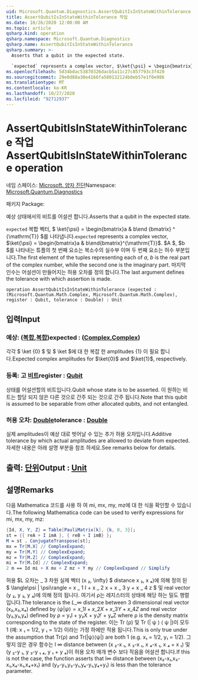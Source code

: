 ```yaml
---
uid: Microsoft.Quantum.Diagnostics.AssertQubitIsInStateWithinTolerance
title: AssertQubitIsInStateWithinTolerance 작업
ms.date: 10/26/2020 12:00:00 AM
ms.topic: article
qsharp.kind: operation
qsharp.namespace: Microsoft.Quantum.Diagnostics
qsharp.name: AssertQubitIsInStateWithinTolerance
qsharp.summary: >-
  Asserts that a qubit in the expected state.

  `expected` represents a complex vector, $\ket{\psi} = \begin{bmatrix}a & b\end{bmatrix}^{\mathrm{T}}$. The first element of the tuples representing each of $a$, $b$ is the real part of the complex number, while the second one is the imaginary part. The last argument defines the tolerance with which assertion is made.
ms.openlocfilehash: 5d34bdac53870326dacb5a11c27c857793c3f420
ms.sourcegitcommit: 29e0d88a30e4166fa580132124b0eb57e1f0e986
ms.translationtype: MT
ms.contentlocale: ko-KR
ms.lasthandoff: 10/27/2020
ms.locfileid: "92712937"
---
```

# <a name="assertqubitisinstatewithintolerance-operation"></a><span data-ttu-id="529c8-102">AssertQubitIsInStateWithinTolerance 작업</span><span class="sxs-lookup"><span data-stu-id="529c8-102">AssertQubitIsInStateWithinTolerance operation</span></span>

<span data-ttu-id="529c8-103">네임 스페이스: [Microsoft. 양자 진단](xref:Microsoft.Quantum.Diagnostics)</span><span class="sxs-lookup"><span data-stu-id="529c8-103">Namespace: [Microsoft.Quantum.Diagnostics](xref:Microsoft.Quantum.Diagnostics)</span></span>

<span data-ttu-id="529c8-104">패키지 [](https://nuget.org/packages/)</span><span class="sxs-lookup"><span data-stu-id="529c8-104">Package: [](https://nuget.org/packages/)</span></span>


<span data-ttu-id="529c8-105">예상 상태에서의 비트를 어설션 합니다.</span><span class="sxs-lookup"><span data-stu-id="529c8-105">Asserts that a qubit in the expected state.</span></span>

<span data-ttu-id="529c8-106">`expected` 복합 벡터, $ \ket{\psi} = \begin{bmatrix}a & b\end {bmatrix} ^ {\mathrm{T}} $를 나타냅니다.</span><span class="sxs-lookup"><span data-stu-id="529c8-106">`expected` represents a complex vector, $\ket{\psi} = \begin{bmatrix}a & b\end{bmatrix}^{\mathrm{T}}$.</span></span>
<span data-ttu-id="529c8-107">$A $, $b $를 나타내는 튜플의 첫 번째 요소는 복소수의 실수부 이며 두 번째 요소는 허수 부분입니다.</span><span class="sxs-lookup"><span data-stu-id="529c8-107">The first element of the tuples representing each of $a$, $b$ is the real part of the complex number, while the second one is the imaginary part.</span></span>
<span data-ttu-id="529c8-108">마지막 인수는 어설션이 만들어지는 허용 오차를 정의 합니다.</span><span class="sxs-lookup"><span data-stu-id="529c8-108">The last argument defines the tolerance with which assertion is made.</span></span>

```qsharp
operation AssertQubitIsInStateWithinTolerance (expected : (Microsoft.Quantum.Math.Complex, Microsoft.Quantum.Math.Complex), register : Qubit, tolerance : Double) : Unit
```


## <a name="input"></a><span data-ttu-id="529c8-109">입력</span><span class="sxs-lookup"><span data-stu-id="529c8-109">Input</span></span>

### <a name="expected--complexcomplex"></a><span data-ttu-id="529c8-110">예상: ([복합](xref:Microsoft.Quantum.Math.Complex),[복합](xref:Microsoft.Quantum.Math.Complex))</span><span class="sxs-lookup"><span data-stu-id="529c8-110">expected : ([Complex](xref:Microsoft.Quantum.Math.Complex),[Complex](xref:Microsoft.Quantum.Math.Complex))</span></span>

<span data-ttu-id="529c8-111">각각 $ \ket {0} $ 및 $ \ket $에 대 한 복잡 한 amplitudes {1} 이 필요 합니다.</span><span class="sxs-lookup"><span data-stu-id="529c8-111">Expected complex amplitudes for $\ket{0}$ and $\ket{1}$, respectively.</span></span>


### <a name="register--qubit"></a><span data-ttu-id="529c8-112">등록: 고 [비트](xref:microsoft.quantum.lang-ref.qubit)</span><span class="sxs-lookup"><span data-stu-id="529c8-112">register : [Qubit](xref:microsoft.quantum.lang-ref.qubit)</span></span>

<span data-ttu-id="529c8-113">상태를 어설션할의 비트입니다.</span><span class="sxs-lookup"><span data-stu-id="529c8-113">Qubit whose state is to be asserted.</span></span> <span data-ttu-id="529c8-114">이 원하는 비트는 할당 되지 않은 다른 것으로 간주 되는 것으로 간주 됩니다.</span><span class="sxs-lookup"><span data-stu-id="529c8-114">Note that this qubit is assumed to be separable from other allocated qubits, and not entangled.</span></span>


### <a name="tolerance--double"></a><span data-ttu-id="529c8-115">허용 오차: [Double](xref:microsoft.quantum.lang-ref.double)</span><span class="sxs-lookup"><span data-stu-id="529c8-115">tolerance : [Double](xref:microsoft.quantum.lang-ref.double)</span></span>

<span data-ttu-id="529c8-116">실제 amplitudes이 예상 대로 벗어날 수 있는 추가 허용 오차입니다.</span><span class="sxs-lookup"><span data-stu-id="529c8-116">Additive tolerance by which actual amplitudes are allowed to deviate from expected.</span></span>
<span data-ttu-id="529c8-117">자세한 내용은 아래 설명 부분을 참조 하세요.</span><span class="sxs-lookup"><span data-stu-id="529c8-117">See remarks below for details.</span></span>



## <a name="output--unit"></a><span data-ttu-id="529c8-118">출력: [단위](xref:microsoft.quantum.lang-ref.unit)</span><span class="sxs-lookup"><span data-stu-id="529c8-118">Output : [Unit](xref:microsoft.quantum.lang-ref.unit)</span></span>



## <a name="remarks"></a><span data-ttu-id="529c8-119">설명</span><span class="sxs-lookup"><span data-stu-id="529c8-119">Remarks</span></span>

<span data-ttu-id="529c8-120">다음 Mathematica 코드를 사용 하 여 mi, mx, my, mz에 대 한 식을 확인할 수 있습니다.</span><span class="sxs-lookup"><span data-stu-id="529c8-120">The following Mathematica code can be used to verify expressions for mi, mx, my, mz:</span></span>

```mathematica
{Id, X, Y, Z} = Table[PauliMatrix[k], {k, 0, 3}];
st = {{ reA + I imA }, { reB + I imB} };
M = st . ConjugateTranspose[st];
mx = Tr[M.X] // ComplexExpand;
my = Tr[M.Y] // ComplexExpand;
mz = Tr[M.Z] // ComplexExpand;
mi = Tr[M.Id] // ComplexExpand;
2 m == Id mi + X mx + Z mz + Y my // ComplexExpand // Simplify
```

<span data-ttu-id="529c8-121">허용 $L 오차는 \_ 3 차원 실제 벡터 (x ₂, \infty} $ distance x ₃, x ₄)에 의해 정의 된 $ \langle\psi | \psi\rangle = x \_ 1 I + x \_ 2 x + x \_ 3 y + x \_ 4 z $ 및 real vector (y ₂, y ₃, y ₄)에 의해 정의 됩니다. 여기서 ρ는 레지스터의 상태에 해당 하는 밀도 행렬입니다.</span><span class="sxs-lookup"><span data-stu-id="529c8-121">The tolerance is the $L\_{\infty}$ distance between 3 dimensional real vector (x₂,x₃,x₄) defined by $\langle\psi|\psi\rangle = x\_1 I + x\_2 X + x\_3 Y + x\_4 Z$ and real vector (y₂,y₃,y₄) defined by ρ = y₁I + y₂X + y₃Y + y₄Z where ρ is the density matrix corresponding to the state of the register.</span></span>
<span data-ttu-id="529c8-122">이는 Tr (ρ) 및 Tr (| ψ ⟩ ⟨ ψ |)이 모두 1 (예: x ₁ = 1/2, y ₁ = 1/2) 이라는 가정 하에만 적용 됩니다.</span><span class="sxs-lookup"><span data-stu-id="529c8-122">This is only true under the assumption that Tr(ρ) and Tr(|ψ⟩⟨ψ|) are both 1 (e.g. x₁ = 1/2, y₁ = 1/2).</span></span>
<span data-ttu-id="529c8-123">그렇지 않은 경우 함수는 l ∞ distance between (x ₂-x ₁, x ₃-x ₁, x ₄-x ₁, x ₄ + x ₁) 및 (y ₂-y ₁, y ₃-y ₁ ₄, y ₁ + y ₄)이 허용 오차 매개 변수 보다 작음을 어설션 합니다.</span><span class="sxs-lookup"><span data-stu-id="529c8-123">If this is not the case, the function asserts that l∞ distance between (x₂-x₁,x₃-x₁,x₄-x₁,x₄+x₁) and (y₂-y₁,y₃-y₁,y₄-y₁,y₄+y₁) is less than the tolerance parameter.</span></span>